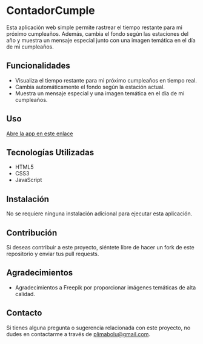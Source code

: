 # ContadorCumple

Esta aplicación web simple permite rastrear el tiempo restante para mi próximo cumpleaños. Además, cambia el fondo según las estaciones del año y muestra un mensaje especial junto con una imagen temática en el día de mi cumpleaños.

## Funcionalidades

- Visualiza el tiempo restante para mi próximo cumpleaños en tiempo real.
- Cambia automáticamente el fondo según la estación actual.
- Muestra un mensaje especial y una imagen temática en el día de mi cumpleaños.

## Uso

[Abre la app en este enlace](https://patlimab.github.io/ContadorCumple/)

## Tecnologías Utilizadas

- HTML5
- CSS3
- JavaScript

## Instalación

No se requiere ninguna instalación adicional para ejecutar esta aplicación.

## Contribución

Si deseas contribuir a este proyecto, siéntete libre de hacer un fork de este repositorio y enviar tus pull requests.

## Agradecimientos

- Agradecimientos a Freepik por proporcionar imágenes temáticas de alta calidad.

## Contacto

Si tienes alguna pregunta o sugerencia relacionada con este proyecto, no dudes en contactarme a través de plimabolu@gmail.com.
